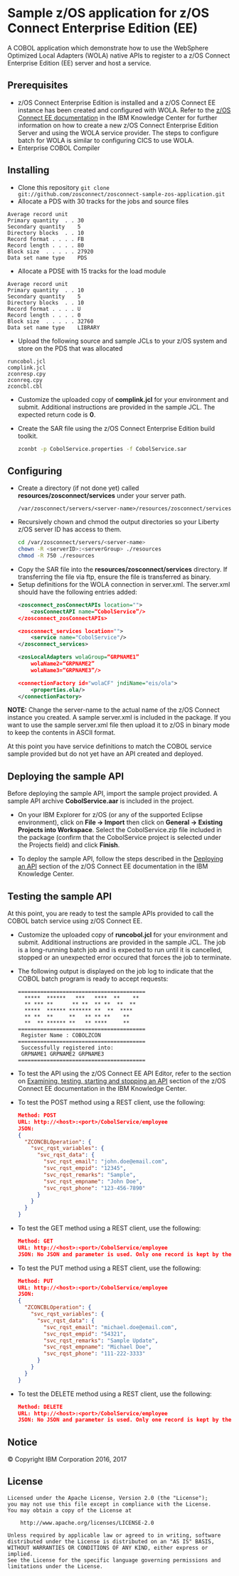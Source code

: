 # Sample z/OS application for z/OS Connect Enterprise Edition (EE)

A COBOL application which demonstrate how to use the WebSphere Optimized Local Adapters (WOLA) native 
APIs to register to a z/OS Connect Enterprise Edition (EE) server and host a service.

## Prerequisites

* z/OS Connect Enterprise Edition is installed and a z/OS Connect EE instance has been created and configured with WOLA. Refer to the [z/OS Connect EE documentation](https://www.ibm.com/support/knowledgecenter/SS4SVW_3.0.0/com.ibm.zosconnect.doc/configuring/configuring.html) in the IBM Knowledge Center for further information on how to create a new z/OS Connect Enterprise Edition Server and using the WOLA service provider. The steps to configure batch for WOLA is similar to configuring CICS to use WOLA.
* Enterprise COBOL Compiler

## Installing

* Clone this repository `git clone git://github.com/zosconnect/zosconnect-sample-zos-application.git`
* Allocate a PDS with 30 tracks for the jobs and source files

```text
Average record unit
Primary quantity  . . 30
Secondary quantity    5
Directory blocks  . . 10
Record format . . . . FB
Record length . . . . 80
Block size  . . . . . 27920
Data set name type    PDS
```

* Allocate a PDSE with 15 tracks for the load module

```text
Average record unit
Primary quantity  . . 10
Secondary quantity    5
Directory blocks  . . 10
Record format . . . . U
Record length . . . . 0
Block size  . . . . . 32760
Data set name type    LIBRARY
```

* Upload the following source and sample JCLs to your z/OS system and store on the PDS that was allocated

```text
runcobol.jcl
complink.jcl
zconresp.cpy
zconreq.cpy
zconcbl.cbl
```

* Customize the uploaded copy of **complink.jcl** for your environment and submit. Additional instructions are provided in the sample JCL. The expected return code is **0**.

* Create the SAR file using the z/OS Connect Enterprise Edition build toolkit.
  ```sh
  zconbt -p CobolService.properties -f CobolService.sar
  ```

## Configuring

* Create a directory (if not done yet) called **resources/zosconnect/services** under your server path.
  ```text
  /var/zosconnect/servers/<server-name>/resources/zosconnect/services
  ```
* Recursively chown and chmod the output directories so your Liberty z/OS server ID has access to them.
  ```sh
  cd /var/zosconnect/servers/<server-name>
  chown -R <serverID>:<serverGroup> ./resources
  chmod -R 750 ./resources
  ```
* Copy the SAR file into the **resources/zosconnect/services** directory. If transferring the file via ftp, ensure the file is transferred as binary.
* Setup definitions for the WOLA connection in server.xml. The server.xml should have the following entries added:
  ```xml
  <zosconnect_zosConnectAPIs location="">
      <zosConnectAPI name=“CobolService”/>
  </zosconnect_zosConnectAPIs>

  <zosconnect_services location="">
      <service name="CobolService"/>
  </zosconnect_services>

  <zosLocalAdapters wolaGroup=“GRPNAME1”
      wolaName2=“GRPNAME2” 
      wolaName3=“GRPNAME3”/>

  <connectionFactory id="wolaCF" jndiName="eis/ola">
      <properties.ola/>
  </connectionFactory>
  ```

**NOTE:** Change the server-name to the actual name of the z/OS Connect instance you created. A sample server.xml is included in the package. If you want to use the sample server.xml file then upload it to z/OS in binary mode to keep the contents in ASCII format.

At this point you have service definitions to match the COBOL service sample provided but do not yet have an API created and deployed.

## Deploying the sample API

Before deploying the sample API, import the sample project provided. A sample API archive **CobolService.aar** is included in the project.

* On your IBM Explorer for z/OS (or any of the supported Eclipse environment), click on **File -> Import** then click on **General -> Existing Projects into Workspace**. Select the CobolService.zip file included in the package (confirm that the CobolService project is selected under the Projects field) and click **Finish**.

* To deploy the sample API, follow the steps described in the [Deploying an API](http://www.ibm.com/support/knowledgecenter/SS4SVW_2.0.0/com.ibm.zosconnect.doc/deploying/api_deploy_package.html) section of the z/OS Connect EE documentation in the IBM Knowledge Center.

## Testing the sample API

At this point, you are ready to test the sample APIs provided to call the COBOL batch service using z/OS Connect EE.

* Customize the uploaded copy of **runcobol.jcl** for your environment and submit. Additional instructions are provided in the sample JCL. The job is a long-running batch job and is expected to run until it is cancelled, stopped or an unexpected error occured that forces the job to terminate.
* The following output is displayed on the job log to indicate that the COBOL batch program is ready to accept requests:
  ```text
  ========================================
    *****  ******   ***   ****  **    **
    ** *** **      ** **  ** **  **  **
    *****  ****** ******* **  **  ****
    ** **  **     **   ** ** **    **
    **  ** ****** **   ** ****     **
  ========================================
   Register Name : COBOLZCON
  ========================================
   Successfully registered into:
   GRPNAME1 GRPNAME2 GRPNAME3
  ========================================
  ```

* To test the API using the z/OS Connect EE API Editor, refer to the section on [Examining, testing, starting and stopping an API](http://www.ibm.com/support/knowledgecenter/SS4SVW_2.0.0/com.ibm.zosconnect.doc/designing/api_edit_view_start_stop.html) section of the z/OS Connect EE documentation in the IBM Knowledge Center.

* To test the POST method using a REST client, use the following:
  ```json
  Method: POST
  URL: http://<host>:<port>/CobolService/employee
  JSON:
  {
    "ZCONCBLOperation": {
      "svc_rqst_variables": {
        "svc_rqst_data": {
          "svc_rqst_email": "john.doe@email.com",
          "svc_rqst_empid": "12345",
          "svc_rqst_remarks": "Sample",
          "svc_rqst_empname": "John Doe",
          "svc_rqst_phone": "123-456-7890"
        }
      }
    }
  }
  ```
* To test the GET method using a REST client, use the following:
  ```json
  Method: GET
  URL: http://<host>:<port>/CobolService/employee
  JSON: No JSON and parameter is used. Only one record is kept by the batch program.
  ```
* To test the PUT method using a REST client, use the following:
  ```json
  Method: PUT
  URL: http://<host>:<port>/CobolService/employee
  JSON:
  {
    "ZCONCBLOperation": {
      "svc_rqst_variables": {
        "svc_rqst_data": {
          "svc_rqst_email": "michael.doe@email.com",
          "svc_rqst_empid": "54321",
          "svc_rqst_remarks": "Sample Update",
          "svc_rqst_empname": "Michael Doe",
          "svc_rqst_phone": "111-222-3333"
        }
      }
    }
  }
  ```

* To test the DELETE method using a REST client, use the following:
  ```json
  Method: DELETE
  URL: http://<host>:<port>/CobolService/employee
  JSON: No JSON and parameter is used. Only one record is kept by the batch program.
  ```

## Notice

&copy; Copyright IBM Corporation 2016, 2017

## License

```text
Licensed under the Apache License, Version 2.0 (the "License");
you may not use this file except in compliance with the License.
You may obtain a copy of the License at

    http://www.apache.org/licenses/LICENSE-2.0

Unless required by applicable law or agreed to in writing, software
distributed under the License is distributed on an "AS IS" BASIS,
WITHOUT WARRANTIES OR CONDITIONS OF ANY KIND, either express or implied.
See the License for the specific language governing permissions and
limitations under the License.
```